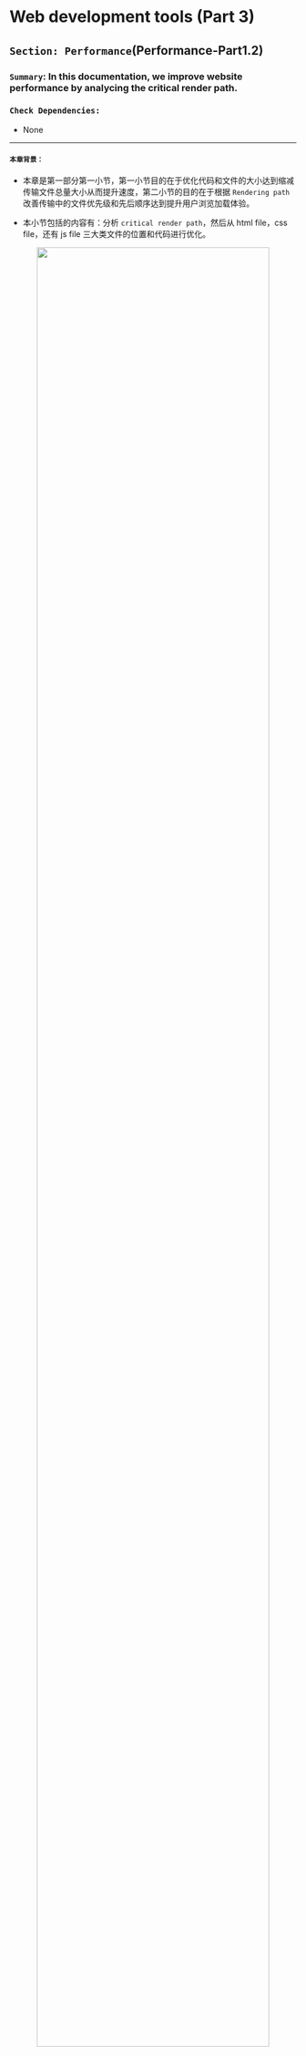 # Web development tools (Part 3)

## `Section: Performance`(Performance-Part1.2)

### `Summary`: In this documentation, we improve website performance by analycing the critical render path.

### `Check Dependencies:`

- None

------------------------------------------------------------

#### `本章背景：`
- 本章是第一部分第一小节，第一小节目的在于优化代码和文件的大小达到缩减传输文件总量大小从而提升速度，第二小节的目的在于根据 `Rendering path` 改善传输中的文件优先级和先后顺序达到提升用户浏览加载体验。

- 本小节包括的内容有：分析 `critical render path`，然后从 html file，css file，还有 js file 三大类文件的位置和代码进行优化。

<p align="center">
<img src="../assets/w18.png" width=90%>
</p>

------------------------------------------------------------

### `Brief Contents & codes position`
- 3.1 Optimize html file.
- 3.2 Optimize css file.
- 3.3 Optimize js file.
- 3.4 Tools to check website performance.

<p align="center">
<img src="../assets/w17.png" width=90%>
</p>

<p align="center">
<img src="../assets/w16.png" width=90%>
</p>

------------------------------------------------------------

### `Step1: Optimize html file`

A. 正常相对静态的网页的优化规则是使用`普通型`或者`defer型`，如果使用`普通型`则把 js 文件放在最后，css 文件放在前面；如果使用`defer型`，则 js 文件的位置不需要讲究。

B. 当然这种情况只对于相对静态的网页而言，相对动态一点的需要马上执行 js 文件的话就可以考虑`普通型`或者`async型`。

__`Location: ./example1.2/index.html`__

```html
<!DOCTYPE html>
<html lang="en-us">
<head>
	<!--  App Title  -->
	<title>Keiko Corp</title>
	<!--  App Description  -->
	<meta charset="utf-8">
	<meta name="viewport" content="width=device-width, initial-scale=1.0, minimum-scale=1.0" />

	<link rel="stylesheet" type="text/css" href="css/bootstrap.css"/>
	<link rel="stylesheet" type="text/css" href="css/owl.transitions.css"/>
	<link rel="stylesheet" type="text/css" href="css/owl.carousel.css"/>
	<link rel="stylesheet" type="text/css" href="css/animate.css"/>
  <link rel="stylesheet" type="text/css" href="css/main.css"/>
  
</head>
<body>

	<!--  Header Section  -->
	<header>
		<div class="container">
			<div class="logo pull-left animated wow fadeInLeft">
				<img class="logo-image" src="img/logo.png" alt="" title="">
			</div>


			<nav class="pull-left">
				<ul class="list-unstyled">
					<li class="animated wow fadeInLeft" data-wow-delay="0s"><a href="#about">About</a></li>
					<li class="animated wow fadeInLeft" data-wow-delay=".1s"><a href="#app_features">Features</a></li>
					<li class="animated wow fadeInLeft" data-wow-delay=".2s"><a href="#testimonials">Testimonials</a></li>
				</ul>
			</nav>

			<div class="social pull-right">
				<ul class="list-unstyled">
					<li class="animated wow fadeInRight" data-wow-delay=".2s"><a href="#"><img src="img/facebook.png" alt="" title=""></a></li>
					<li class="animated wow fadeInRight" data-wow-delay=".1s"><a href="#"><img src="img/twitter.png" alt="" title=""></a></li>
					<li class="animated wow fadeInRight" data-wow-delay="0s"><a href="#"><img src="img/google.png" alt="" title=""></a></li>
				</ul>
			</div>

			<span class="burger_icon">menu</span>
		</div>
	</header>
	<!--  End Header Section  -->






	<!--  Hero Section  -->
	<section class="hero" id="hero">
		<div class="container">
			<div class="caption">
				<h1 class="text-uppercase  animated wow fadeInLeft">Creators of Robofriends and SmartBrain</h1>
				<p class="enhance text-lowercase  animated wow fadeInLeft">Developers of the future, building for today</p>

				<a href="https://github.com/aneagoie/robofriends" class="app_store_btn text-uppercase animated wow fadeInLeft">
					<i class="android_icon"></i>
					<span>Robofriends</span>
				</a>

				<a href="https://github.com/aneagoie/smart-brain" class="app_store_btn text-uppercase animated wow fadeInLeft">
					<i class="iphone_icon"></i>
					<span>SmartBrain</span>
				</a>
			</div>
		</div>
	</section>
	<!--  End Hero Section  -->






	<!--  Featured On Section  -->
	<section class="featured_on">
		<div class="container">
			<ul class="list-unstyled text-center clearfix">
				<li class="col-xs-6 col-sm-6 col-md-3 animated wow fadeInDown">
					<img src="img/google_logo.png" alt="" title="">
				</li>
				<li class="col-xs-6 col-sm-6 col-md-3 animated wow fadeInDown" data-wow-delay=".2s">
					<img src="img/facebook_logo.png" alt="" title="">
				</li>
				<li class="col-xs-6 col-sm-6 col-md-3 animated wow fadeInDown" data-wow-delay=".3s">
					<img src="img/yahoo_logo.png" alt="" title="">
				</li>
				<li class="col-xs-6 col-sm-6 col-md-3 animated wow fadeInDown" data-wow-delay=".4s">
					<img src="img/paypal_logo.png" alt="" title="">
				</li>
			</ul>
		</div>
	</section>
	<!--  End Featured On Section  -->






	<!--  About Section  -->
	<section class="about" id="about">
		<div class="container">
			<div class="row">
				<div class="col-md-6 text-center animated wow fadeInLeft">
					<div class="iphone">
						<img src="img/iphone.png" alt="" titl="">
					</div>
				</div>
				<div class="col-md-6 animated wow fadeInRight">
					<div class="features_list">
						<h1 class="text-uppercase">The Greatest Products Ever Created</h1>
						<p>Seuismod ligula ipsum vulputate tellus quisque dictum tortor at purus faucibus tincidunt, pellentesque habitant morbi tristique senectus et netus et malesuada fames ac turpis egestas. </p>
						<ul class="list-unstyled">
							<li class="camera_icon">
								<span>Euismod ligula ipsum vulputate tellus.</span>
							</li>
							<li class="video_icon">
								<span>Morbi non efficitur nibh sit amet est eros.</span>
							</li>
							<li class="eye_icon">
								<span>Fusce faucibus ante liberonec luctus egestas.</span>
							</li>
							<li class="pic_icon">
								<span>Quisque pretium malesuada ornare.</span>
							</li>
							<li class="loc_icon">
								<span>Cras interdum vestibulum dolor.</span>
							</li>
						</ul>

						<a href="#" class="app_store_btn text-uppercase" id="play_video" data-video="https://www.youtube.com/watch?v=sCX_YMPuJGA?autoplay=1&showinfo=0">
							<i class="play_icon"></i>
							<span>About Video</span>
						</a>
						<a href="#hero" class="app_link">Get the app</a>
					</div>
				</div>
			</div>
		</div>

		<div class="about_video show_video">
			<a href="" class="close_video"></a>
		</div>
	</section>
	<!--  End About Section  -->






	<!--  App Features Section  -->
	<section class="app_features" id="app_features">
		<div class="container">

			<div class="row text-center">
				<div class="col-sm-4 col-md-4 details animated wow fadeInDown" data-wow-delay="0s">
					<img src="img/f_icon1.png" alt="" title="">
					<h1 class="text-uppercase">malesuada fames turpis.</h1>
					<p class="text-lowercase">vel ultrices mauris libero id diam. Vivamus tellus sagittis facilisis nisi quis mollis risus quisque ultrices elit.</p>
				</div>
				<div class="col-sm-4 col-md-4 details animated wow fadeInDown" data-wow-delay=".1s">
					<img src="img/f_icon2.png" alt="" title="">
					<h1 class="text-uppercase">malesuada fames turpis.</h1>
					<p class="text-lowercase">vel ultrices mauris libero id diam. Vivamus tellus sagittis facilisis nisi quis mollis risus quisque ultrices elit.</p>
				</div>
				<div class="col-sm-4 col-md-4 details animated wow fadeInDown" data-wow-delay=".2s">
					<img src="img/f_icon3.png" alt="" title="">
					<h1 class="text-uppercase">malesuada fames turpis.</h1>
					<p class="text-lowercase">vel ultrices mauris libero id diam. Vivamus tellus sagittis facilisis nisi quis mollis risus quisque ultrices elit.</p>
				</div>
			</div>
			<div class="row text-center">
				<div class="col-sm-4 col-md-4 details animated wow fadeInDown" data-wow-delay="0s">
					<img src="img/f_icon4.png" alt="" title="">
					<h1 class="text-uppercase">malesuada fames turpis.</h1>
					<p class="text-lowercase">vel ultrices mauris libero id diam. Vivamus tellus sagittis facilisis nisi quis mollis risus quisque ultrices elit.</p>
				</div>
				<div class="col-sm-4 col-md-4 details animated wow fadeInDown" data-wow-delay=".1s">
					<img src="img/f_icon5.png" alt="" title="">
					<h1 class="text-uppercase">malesuada fames turpis.</h1>
					<p class="text-lowercase">vel ultrices mauris libero id diam. Vivamus tellus sagittis facilisis nisi quis mollis risus quisque ultrices elit.</p>
				</div>
				<div class="col-sm-4 col-md-4 details animated wow fadeInDown" data-wow-delay=".2s">
					<img src="img/f_icon6.png" alt="" title="">
					<h1 class="text-uppercase">malesuada fames turpis.</h1>
					<p class="text-lowercase">vel ultrices mauris libero id diam. Vivamus tellus sagittis facilisis nisi quis mollis risus quisque ultrices elit.</p>
				</div>
			</div>

		</div>
	</section>
	<!--  And App Features Section  -->






	<!--  Testimonials Section  -->
	<section class="testimonials animated wow fadeIn" id="testimonials" data-wow-duration="2s">
		<div class="container">
			<div class="testimonials_list">

				<ul class="list-unstyled text-center slides clearfix" id="tslider">
					<li>
						<blockquote>
							<p>Integer pharetra tellus varius, dictum erat vel, maximus tellus. Sed vitae auctor ipsum. Aliquam luctus erat nec pulvinar vehicula donec congue tortor eget sem condimentum, ut tempor massa porttitor. Praesent tincidunt mi orci  in sollicitudin mi dapibus dapibus pellentesque habitant morbi tristique senectus et malesuada fames turpis egestas.</p>
							<span class="author text-uppercase">John Doe</span>
							<span class="job">Full Stack developer</span>

						</blockquote>
					</li>

					<li>
						<blockquote>
							<p>Integer pharetra tellus varius, dictum erat vel, maximus tellus. Sed vitae auctor ipsum. Aliquam luctus erat nec pulvinar vehicula donec congue tortor eget sem condimentum, ut tempor massa porttitor. Praesent tincidunt mi orci  in sollicitudin mi dapibus dapibus pellentesque habitant morbi tristique senectus et malesuada fames turpis egestas.</p>
							<span class="author text-uppercase">Alex Fredy</span>
							<span class="job">Javascript developer</span>

						</blockquote>
					</li>

					<li>
						<blockquote>
							<p>Integer pharetra tellus varius, dictum erat vel, maximus tellus. Sed vitae auctor ipsum. Aliquam luctus erat nec pulvinar vehicula donec congue tortor eget sem condimentum, ut tempor massa porttitor. Praesent tincidunt mi orci  in sollicitudin mi dapibus dapibus pellentesque habitant morbi tristique senectus et malesuada fames turpis egestas.</p>
							<span class="author text-uppercase">Sara Aliba</span>
							<span class="job">Web Designer</span>

						</blockquote>
					</li>
				</ul>
				<div id="slider_nav">
					<div id="prev_arrow"></div>
					<div id="next_arrow"></div>
				</div>
			</div>
		</div>
	</section>
	<!--  End Testimonials Section  -->






	<!--  Email Subscription Section  -->
	<section class="sub_box">
		<p class="cta_text animated wow fadeInDown">We're hiring. Join Our company!</p>
		<form action="#" metohd="post" class="animated wow fadeIn" data-wow-duration="2s" id="submit_form">
			<input type="email" id="mc-email" placeholder="Enter your email"/>
			<button type="submit" id="mc_submit">
				<i class="icon"></i>
			</button>
		</form>
		<div class="message" id="error_msg">Please Enter A Valid Email.</div>
		<div class="message" id="success_msg">Thank You For Your Subscription.</div>
	</section>
	<!--  End Email Subscription Section  -->






	<!--  Footer Section  -->
	<footer>
		<ul class="list-unstyled list-inline app_platform">
			<li class="animated wow fadeInDown" data-wow-delay="0s">
				<a href=""><img src="img/android_icon.png" alt="" title=""></a>
			</li>
			<li class="animated wow fadeInDown" data-wow-delay=".1s">
				<a href=""><img src="img/ios_icon.png" alt="" title=""></a>
			</li>
			<li class="animated wow fadeInDown" data-wow-delay=".2s">
				<a href=""><img src="img/windows_icon.png" alt="" title=""></a>
			</li>
		</ul>
		<p class="copyright animated wow fadeIn" data-wow-duration="2s"> <strong>Pixelhint</strong>
	</footer>
	<!--  End Footer Section  -->


	<script type="text/javascript" src="js/jquery.js"></script>
	<script type="text/javascript" src="js/ajaxchimp.js"></script>

	<script type="text/javascript" src="js/owl.carousel.min.js"></script>
	<script type="text/javascript" src="js/wow.js"></script>
	<script type="text/javascript" src="js/parallax.js"></script>
	<script type="text/javascript" src="js/nicescroll.js"></script>
	<script type="text/javascript" src="js/main.js"></script>
  <script type="text/javascript" src="js/scrollTo.js"></script>
  
</body>
</html>
```

#### `Comment:`
1. Load style tag in the <head>.
2. Load script right before </body>.

### `Step2: Optimize css file.`

1. Above the fold loading. (把次要的 css 文件放在后台下载执行)。
__`Location: ./example1.2/index.html`__

```html
<body>
  <!-- ... -->

	<script type="text/javascript">
		const loadStyleSheet = src => {
			if (document.createStyleSheet) {
				document.createStyleSheet(src);
			} else {
				const stylesheet = document.createElement('link');
				stylesheet.href = src;
				stylesheet.type = 'text/css';
				stylesheet.rel = 'stylesheet';
				document.getElementsByTagName('head')[0].appendChild(stylesheet);
			}
		}
		window.onload = function () {
			console.log('window done');
			loadStyleSheet('./css/styleTest.css');
		}
  </script>
  
</body>
```

2. Media Attributes. (加载的 css 文件根据浏览器大小进行针对下载)。

```html
<head>
  <link rel="stylesheet" href="./css/styleTest2.css" media="only screen and (min-width:500px)">
<head>
```

#### `Comment:`
1. Only load whatever is needed, check each css file. (减少加载无用的语句和文件)
2. Above the fold loading.（重要的首要页面先加载，次要的指定后台加载。）
3. Media Attributes.
4. Less Specificity. （尽量缩减 css 选择器的层数，同时如果 css 内容不多可以考虑使用 `html internal css 或者 inline css`）。

----------------------------------------------------------------------------

<p align="center">
<img src="../assets/w18.png" width=90%>
</p>

----------------------------------------------------------------------------


### `Step3: Optimize js file.`

#### `Comment:`
1. 

### `Step4: Tools to check website performance.`

#### `Comment:`
1.

### `Step5. .`


### `Step6 Concept questions.`

#### `A. What is critical render path?`

- Check this post. [Understanding the critical rendering path, rendering pages in 1 second](https://medium.com/@luisvieira_gmr/understanding-the-critical-rendering-path-rendering-pages-in-1-second-735c6e45b47a)

- Build DOM tree from html file
  - When this process is finished the browser will have the full content of the page, but to be able to render the browser has to wait for the CSS Object Model, also known as CSSOM event, which will tell the browser how the elements should look like when rendered.

- Build CSSOM from css file
  - CSS is one of the most important elements of the critical rendering path, because the browser blocks page rendering until it receives and processes all the css files in your page, CSS is render blocking.

- The Render Tree
  - This stage is where the browser `combines the DOM and CSSOM`, this process outputs a final render tree, which contains both the content and the style information of all the visible content on the screen.

- Layout
  - This stage is where the browser calculates the size and position of each visible element on the page, every time an update to the render tree is made, or the size of the viewport changes, the browser has to run layout again.

- Paint
  - When we get to the paint stage, the browser has to pick up the layout result, and paint the pixels to the screen, beware in this stage that not all styles have the same paint times, also combinations of styles can have a greater paint time than the sum of their parts. For an instance mixing a border-radius with a box-shadow, can triple the paint time of an element instead of using just one of the latter.

------------------------------------------------------------

#### `B. How does the browser rendering engine work?`

In order to render content the browser has to go through a series of steps:
1. Document Object Model(DOM)
2. CSS object model(CSSOM)
3. Render Tree
4. Layout
5. Paint.

------------------------------------------------------------

#### `C. Dealing with Javascript.`

- Javascript is a powerful tool that can manipulate both the DOM and CSSOM, so to execute Javascript, the browser has to wait for the DOM, then it has to download and parse all the CSS files, get to the CSSOM event and only then finally execute Javascript.

- When the parser finds a script tag it blocks DOM construction, then waits for the browser to get the file and for the javascript engine to parse the script, this is why Javascript is parser blocking.

------------------------------------------------------------

#### `D. 个人理解`
  1. 浏览器的运作是这样的，收到 html 文件之后，就从上往下读取代码，这个过程叫做 parsing ，目的是为了建立 DOM。
  2. 在 parsing 过程中，如果遇到了 css 文件，parsing 会被打断，DOM 的建立也会停止。这时会进行下载和读取对应 css 文件的代码，目的是为了建立 CSSOM。
  3. 由上可见，html parsing 跟 css 的读取是共用一个线程的，所以也会有人把它们放在一起讨论。
  4. 关于 js 文件的下载，就相对不一样。首先相同的是 js 文件跟 css 文件一样，会打断所有关于 DOM 和 CSSOM 的过程，而且 js 因为是动态互动属性，所以现在会把它的下载和执行过程分多种情况讨论，下面讨论一些常见情况：

    - 如果网页是静态为主，那么应该把 js 文件放在最后，等对应的 DOM 和 CSSOM 建立完成后再下载并执行 js 文件。

    - 对于上一种情况，也可以考虑使用`defer`型，`defer`型可以开出一条或多条新进程同步下载 js 文件而不打断整体进程，当下载完毕时不马上执行，在其他同步脚本执行后，DOMContentLoaded 事件前依次执行。`具有顺序性。`

    - 如果相关的 js 文件是需要马上对已建立的 DOM 进行改动的，可以使用普通型或者 `async`型，`async`型可以开出一条或多条新进程同步下载 js 文件而不打断整体进程，当下载完毕时马上执行，这时会打断原有的整体进程。但需要注意的是如果有多个`async`连续进行的话，执行时的顺序是无法分先后的，甚至是随机的。`不具有顺序性。`

    - 如果相关的 js 文件是不需要马上对已建立的 DOM 进行改动的，可以考虑使用`defer`型。

  5. 综上所述，js 文件里面的3种类型，主要是看当前页面加载的需要，有些是偏向先加载头部的就先执行 js 文件，如果页面不复杂的话可以最后加载 js 文件，而`async`和`defer`型都可以实现异步并行下载，但最大的区别是`async`马上执行且多个无确定顺序，`defer`最后执行且多个可确定顺序。3种类型都是根据实际需要无分好坏，在实际情况中 js 文件对 DOM 的操作可以是多次且有可能是马上的，还有先后的，所以根据实际情况结合3种类型一同出现也不奇怪。

  6. 为了帮助理解可以看下面的流程图对比：

  - 普通型：马上打断主进程进行下载并执行 js 文件
  - async 型：不打断主进行下载 js 文件，完成下载后打断主进程，执行 js 文件，如果是多个文件执行则是异步执行，不保证顺序。
  - defer 型：不打断主进程进行下载 js 文件，完成下载后执行，主进程完成后按顺序执行。

<p align="center">
<img src="../assets/w15.png" width=90%>
</p>



